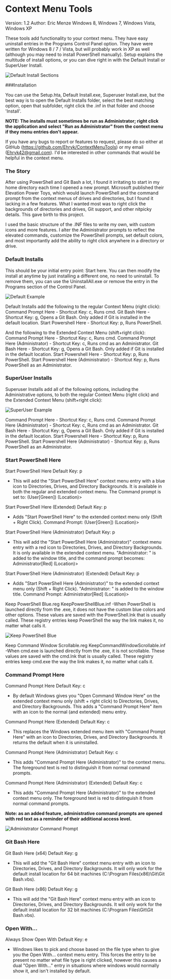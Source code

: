 # Context Menu Tools

Version: 1.2
Author: Eric Menze
Windows 8, Windows 7, Windows Vista, Windows XP

These tools add functionality to your context menu.  They have easy uninstall entries in the Programs Control Panel option.  They have were written for Windows 8 / 7 / Vista, but will probably work in XP as well (although you may need to install PowerShell manually).  Setup explains the multitude of install options, or you can dive right in with the Default Install or SuperUser Install. 

![Default Install Sections](https://raw2.github.com/Ehryk/ContextMenuTools/master/Images/DefaultInstall.png)

###Installation

You can use the Setup.hta, Default Install.exe, Superuser Install.exe, but the best way is to open the Default Installs folder, select the best matching option, open that subfolder, right click the .inf in that folder and choose 'Install'.

**NOTE: The installs must sometimes be run as Administrator; right click the application and select "Run as Administrator" from the context menu if they menu entries don't appear.**

If you have any bugs to report or features to request, please do so either at GitHub (https://github.com/Ehryk/ContextMenuTools) or my email (Ehryk42@gmail.com).  I'd be interested in other commands that would be helpful in the context menu.

### The Story

After using PowerShell and Git Bash a lot, I found it irritating to start in my home directory each time I opened a new prompt.  Microsoft published their Elevation Power Toys, which would launch PowerShell and the command prompt from the context menus of drives and directories, but I found it lacking in a few features.  What I wanted most was to right click the backgrounds of directories and drives, Git support, and other nitpicky details.  This gave birth to this project.

I used the basic structure of the .INF files to write my own, with custom icons and more features.  I alter the Administrator prompts to reflect the elevated commands, customize the PowerShell prompts, set default colors, and most importantly add the ability to right click anywhere in a directory or drive.

### Default Installs
								  
This should be your initial entry point: Start here. You can then modify the install at anytime by just installing a different one, no need to uninstall. To remove them, you can use the UninstallAll.exe or remove the entry in the Programs section of the Control Panel.

![Default Example](https://raw2.github.com/Ehryk/ContextMenuTools/master/Images/Default.png)

Default Installs add the following to the regular Context Menu (right click):
Command Prompt Here - Shortcut Key: c, Runs cmd.
Git Bash Here - Shortcut Key: g, Opens a Git Bash. Only added if Git is installed in the default location.
Start Powershell Here - Shortcut Key: p, Runs PowerShell.

And the following to the Extended Context Menu (shift+right click):
Command Prompt Here - Shortcut Key: c, Runs cmd.
Command Prompt Here (Administrator) - Shortcut Key: c, Runs cmd as an Administrator.
Git Bash Here - Shortcut Key: g, Opens a Git Bash. Only added if Git is installed in the default location.
Start Powershell Here - Shortcut Key: p, Runs PowerShell.
Start Powershell Here (Administrator) - Shortcut Key: p, Runs PowerShell as an Administrator.

### SuperUser Installs

Superuser Installs add all of the following options, including the Administrative options, to both the regular Context Menu (right click) and the Extended Context Menu (shift+right click):

![SuperUser Example](https://raw2.github.com/Ehryk/ContextMenuTools/master/Images/SuperUser.png)

Command Prompt Here - Shortcut Key: c, Runs cmd.
Command Prompt Here (Administrator) - Shortcut Key: c, Runs cmd as an Administrator.
Git Bash Here - Shortcut Key: g, Opens a Git Bash. Only added if Git is installed in the default location.
Start Powershell Here - Shortcut Key: p, Runs PowerShell.
Start Powershell Here (Administrator) - Shortcut Key: p, Runs PowerShell as an Administrator.

### Start PowerShell Here

Start PowerShell Here
Default Key: p
- This will add the "Start PowerShell Here" context menu entry with a blue icon to Directories, Drives, and Directory Backgrounds.  It is available in both the regular and extended context menu.  The Command prompt is set to:
(User[Green]) (Location)>

Start PowerShell Here (Extended)
Default Key: p
- Adds "Start PowerShell Here" to the extended context menu only (Shift + Right Click). Command Prompt:
(User[Green]) (Location)>

Start PowerShell Here (Administrator)
Default Key: p
- This will add the "Start PowerShell Here (Administrator)" context menu entry with a red icon to Directories, Drives, and Directory Backgrounds.  It is only available in the extended context menu.  "Administrator: " is added to the window title, and the command prompt becomes:
Administrator[Red] (Location)>

Start PowerShell Here (Administrator) (Extended)
Default Key: p
- Adds "Start PowerShell Here (Administrator)" to the extended context menu only (Shift + Right Click). "Administrator: " is added to the window title.  Command Prompt:
Administrator[Red] (Location)>

Keep PowerShell Blue.reg
KeepPowerShellBlue.inf
-When PowerShell is launched directly from the .exe, it does not have the custom blue colors and other options.  These values are saved with the PowerShell.lnk that is usually called.  These registry entries keep PowerShell the way the link makes it, no matter what calls it.

![Keep PowerShell Blue](https://raw2.github.com/Ehryk/ContextMenuTools/master/Images/PowerShellDefault.png)

Keep Command Window Scrollable.reg
KeepCommandWindowScrollable.inf
-When cmd.exe is launched directly from the .exe, it is not scrollable.  These values are saved with the cmd.lnk that is usually called.  These registry entries keep cmd.exe the way the link makes it, no matter what calls it.

### Command Prompt Here

Command Prompt Here
Default Key: c
- By default Windows gives you "Open Command Window Here" on the extended context menu only (shift + right click) to Directories, Drives, and Directory Backgrounds.  This adds a "Command Prompt Here" item with an icon to the normal (and extended) menu entry.

Command Prompt Here (Extended)
Default Key: c
- This replaces the Windows extended menu item with "Command Prompt Here" with an icon to Directories, Drives, and Directory Backgrounds.  It returns the default when it is uninstalled.

Command Prompt Here (Administrator)
Default Key: c
- This adds "Command Prompt Here (Administrator)" to the context menu.  The foreground text is red to distinguish it from normal command prompts.

Command Prompt Here (Administrator) (Extended)
Default Key: c
- This adds "Command Prompt Here (Administrator)" to the extended context menu only.  The foreground text is red to distinguish it from normal command prompts.

**Note: as an added feature, administrative command prompts are opened with red text as a reminder of their additional access level.**

![Administrator Command Prompt](https://raw2.github.com/Ehryk/ContextMenuTools/master/Images/AdministratorCommandPrompt.png)

### Git Bash Here

Git Bash Here (x64)
Default Key: g
- This will add the "Git Bash Here" context menu entry with an icon to Directories, Drives, and Directory Backgrounds.  It will only work for the default install location for 64 bit machines (C:\Program Files(x86)\Git\Git Bash.vbs).

Git Bash Here (x86)
Default Key: g
- This will add the "Git Bash Here" context menu entry with an icon to Directories, Drives, and Directory Backgrounds.  It will only work for the default install location for 32 bit machines (C:\Program Files\Git\Git Bash.vbs).

### Open With...

Always Show Open With
Default Key: e
- Windows likes to pick and choose based on the file type when to give you the Open With... context menu entry.  This forces the entry to be present no matter what file type is right clicked, however this causes a dual "Open With..." entry in situations where windows would normally show it, and isn't installed by default.
